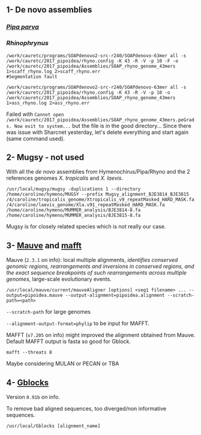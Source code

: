 ## 1- De novo assemblies 

### [*Pipa parva*](https://github.com/caro46/Pipa_parva/blob/master/assembly.md)

### *Rhinophrynus*
```
/work/cauretc/programs/SOAPdenovo2-src-r240/SOAPdenovo-63mer all -s /work/cauretc/2017_pipoidea/rhyno.config -K 43 -R -V -p 10 -F -o /work/cauretc/2017_pipoidea/Assemblies/SOAP_rhyno_genome_43mers 1>scaff_rhyno.log 2>scaff_rhyno.err
#Segmentation fault

/work/cauretc/programs/SOAPdenovo2-src-r240/SOAPdenovo-63mer all -s /work/cauretc/2017_pipoidea/rhyno.config -K 43 -R -V -p 10 -o /work/cauretc/2017_pipoidea/Assemblies/SOAP_rhyno_genome_43mers 1>ass_rhyno.log 2>ass_rhyno.err
```
Failed with `Cannot open /work/cauretc/2017_pipoidea/Assemblies/SOAP_rhyno_genome_43mers.peGrads. Now exit to system...` but the file is in the good directory... Since there was issue with Sharcnet yesterday, let's delete everything and start again (same command used).

## 2- Mugsy - not used

With all the *de novo* assemblies from Hymenochirus/Pipa/Rhyno and the 2 references genomes *X. tropicalis* and *X. laevis*.
```
/usr/local/mugsy/mugsy -duplications 1 --directory /home/caroline/hymeno/MUGSY --prefix Mugsy_alignment_BJE3814_BJE3815 /4/caroline/tropicalis_genome/Xtropicalis_v9_repeatMasked_HARD_MASK.fa /4/caroline/laevis_genome/Xla.v91_repeatMasked_HARD_MASK.fa /home/caroline/hymeno/MUMMER_analysis/BJE3814-8.fa /home/caroline/hymeno/MUMMER_analysis/BJE3815-8.fa
```

Mugsy is for closely related species which is not really our case.

## 3- [Mauve](http://darlinglab.org/mauve/user-guide/introduction.html) and [mafft](https://www.ncbi.nlm.nih.gov/pmc/articles/PMC135756/)

Mauve (`2.3.1` on info): local multiple alignments, *identifies conserved genomic regions, rearrangements and inversions in conserved regions, and the exact sequence breakpoints of such rearrangements across multiple genomes*, large-scale evolutionary events.

```
/usr/local/mauve/current/mauveAligner [options] <seq1 filename> ... --output=pipoidea.mauve --output-alignment=pipoidea.alignment --scratch-path=<path> 
```
`--scratch-path` for large genomes

`--alignment-output-format=phylip` to be input for MAFFT.

MAFFT (`v7.205` on info) might improved the alignment obtained from Mauve. Default MAFFT output is fasta so good for Gblock.

```
mafft --threats 8
```


Maybe considering MULAN or PECAN or TBA

## 4- [Gblocks](http://molevol.cmima.csic.es/castresana/Gblocks/Gblocks_documentation.html)

Version `0.91b` on info.

To remove bad aligned sequences, too diverged/non informative sequences. 

```
/usr/local/Gblocks [alignment_name]
```
